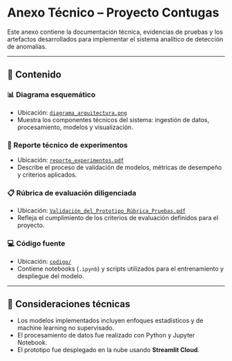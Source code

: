 #  Anexo Técnico – Proyecto Contugas

Este anexo contiene la documentación técnica, evidencias de pruebas y los artefactos desarrollados para implementar el sistema analítico de detección de anomalías.

---

## 📂 Contenido

### 📊 Diagrama esquemático

- Ubicación: [`diagrama_arquitectura.png`](./diagrama_arquitectura.png)
- Muestra los componentes técnicos del sistema: ingestión de datos, procesamiento, modelos y visualización.

### 📄 Reporte técnico de experimentos

- Ubicación: [`reporte_experimentos.pdf`](./reporte_experimentos.pdf)
- Describe el proceso de validación de modelos, métricas de desempeño y criterios aplicados.

### 📋 Rúbrica de evaluación diligenciada

- Ubicación: [`Validación_del_Prototipo_Rúbrica_Pruebas.pdf`](./Validación_del_Prototipo_Rúbrica_Pruebas.pdf)
- Refleja el cumplimiento de los criterios de evaluación definidos para el proyecto.

### 💻 Código fuente

- Ubicación: [`codigo/`](./codigo/)
- Contiene notebooks (`.ipynb`) y scripts utilizados para el entrenamiento y despliegue del modelo.

---

## 📌 Consideraciones técnicas

- Los modelos implementados incluyen enfoques estadísticos y de machine learning no supervisado.
- El procesamiento de datos fue realizado con Python y Jupyter Notebook.
- El prototipo fue desplegado en la nube usando **Streamlit Cloud**.



